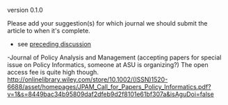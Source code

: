 version 0.1.0

Please add your suggestion(s) for which journal we should submit the article to when it's complete.  
- see [preceding discussion](https://github.com/ASU-CPI/honest-pi/issues/5)


-Journal of Policy Analysis and Management (accepting papers for special issue on   Policy Informatics, someone at ASU is organizing?) The open access fee is quite high though. http://onlinelibrary.wiley.com/store/10.1002/(ISSN)1520-6688/asset/homepages/JPAM_Call_for_Papers_Policy_Informatics.pdf?v=1&s=8449bac34b95809daf2dfeb9d2f8101e61bf307a&isAguDoi=false
